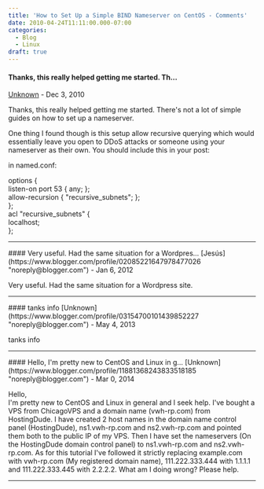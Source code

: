 ```yaml
---
title: 'How to Set Up a Simple BIND Nameserver on CentOS - Comments'
date: 2010-04-24T11:11:00.000-07:00
categories:
  - Blog
  - Linux
draft: true
---
```


#### Thanks, this really helped getting me started. Th...
[Unknown](https://www.blogger.com/profile/05967544927360086131 "noreply@blogger.com") - <time datetime="2010-12-15T17:48:52.283-08:00">Dec 3, 2010</time>

Thanks, this really helped getting me started. There's not a lot of simple guides on how to set up a nameserver.  
  
One thing I found though is this setup allow recursive querying which would essentially leave you open to DDoS attacks or someone using your nameserver as their own. You should include this in your post:  
  
in named.conf:  
  
options {  
listen-on port 53 { any; };  
allow-recursion { "recursive\_subnets"; };  
};  
acl "recursive\_subnets" {  
localhost;  
};
<hr />
#### Very useful. Had the same situation for a Wordpres...
[Jesús](https://www.blogger.com/profile/02085221647978477026 "noreply@blogger.com") - <time datetime="2012-01-07T13:51:44.074-08:00">Jan 6, 2012</time>

Very useful. Had the same situation for a Wordpress site.
<hr />
#### tanks info
[Unknown](https://www.blogger.com/profile/03154700101439852227 "noreply@blogger.com") - <time datetime="2013-05-09T07:07:50.858-07:00">May 4, 2013</time>

tanks info
<hr />
#### Hello, I'm pretty new to CentOS and Linux in g...
[Unknown](https://www.blogger.com/profile/11881368243833518185 "noreply@blogger.com") - <time datetime="2014-03-23T13:01:11.016-07:00">Mar 0, 2014</time>

Hello,  
I'm pretty new to CentOS and Linux in general and I seek help. I've bought a VPS from ChicagoVPS and a domain name (vwh-rp.com) from HostingDude. I have created 2 host names in the domain name control panel (HostingDude), ns1.vwh-rp.com and ns2.vwh-rp.com and pointed them both to the public IP of my VPS. Then I have set the nameservers (On the HostingDude domain control panel) to ns1.vwh-rp.com and ns2.vwh-rp.com. As for this tutorial I've followed it strictly replacing example.com with vwh-rp.com (My registered domain name), 111.222.333.444 with 1.1.1.1 and 111.222.333.445 with 2.2.2.2. What am I doing wrong? Please help.
<hr />
